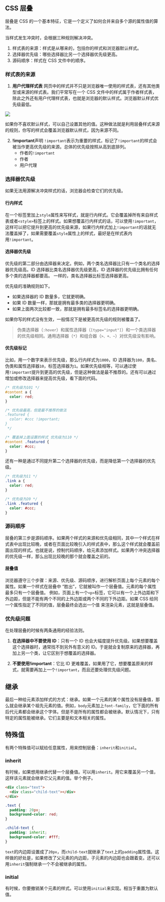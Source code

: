 ## CSS 层叠

层叠是 CSS 的一个基本特征，它是一个定义了如何合并来自多个源的属性值的算法。

当样式发生冲突时，会根据三种规则解决冲突。

1. 样式表的来源：样式是从哪来的，包括你的样式和浏览器默认样式。
2. 选择器优先级：哪些选择器比另一个选择器优先级更高。
3. 源码顺序：样式在 CSS 文件中的顺序。

### 样式表的来源

1. **用户代理样式表**
   网页中的样式并不只是浏览器唯一使用的样式表，还有其他类型或来源的样式表。我们平常写在一个 CSS 文件中的样式属于作者样式表，除此之外还有用户代理样式表，也就是浏览器的默认样式。浏览器默认样式优先级最低。

![]("./1616848907438.jpg")

如果你不喜欢默认样式，可以自己设置其他的值。这种做法就是利用层叠样式来源的规则，你写的样式会覆盖浏览器默认样式，因为来源不同。

2. **!important**声明
   `!important`表示为重要的样式，标记了`!important`的样式会被当作更高优先级的来源。总体的优先级按照从高到底排列。
   - 作者的`!important`
   - 作者
   - 用户代理

### 选择器优先级

如果无法用源解决冲突样式的话，浏览器会检查它们的优先级。

#### 行内样式

在一个标签里加上`style`属性来写样式，就是行内样式。它会覆盖掉所有来自样式表或者`<style>`标签上的样式。如果想覆盖行内样式的话，可以使用`!important`，这样可以把它提升到更高的优先级来源，如果行内样式加上`!important`的话就无法覆盖掉了，如果需要覆盖`style`属性上的样式，最好是在样式表内用`!important`。

#### 选择器优先级

优先级的第二部分由选择器来决定。例如，两个类名选择器比只有一个类名的选择器优先级高。ID 选择器比类名选择器优先级更高，ID 选择器的优先级比拥有任何多个类的选择器都要高。
一样的，类名选择器比标签选择器更高。

优先级的准确规则如下。

- 如果选择器的 ID 数量多，它就更明确。
- 如果 ID 数量一样，那就是拥有最多类的选择器更明确。
- 如果上面两次比较都一致，那就是拥有最多标签名的选择器更明确。

如果你写的样式没有生效，一般情况下是被更高优先级的规则被覆盖了。

> 伪类选择器（`:hover`）和属性选择器（`[type="input"]`）和一个类选择器的优先级相同。通用选择器（`*`）和组合器（`>、+、~`）对优先级没有影响。

#### 优先级标记

比如，用一个数字来表示优先级，那么行内样式为`1000`，ID 选择器为`100`，类名、伪类和属性选择器`10`，标签选择器为`1`。如果优先级相等，可以通过使用`!important`提升到更高的优先级，但是这种做法是最不推荐的。还有可以通过增加或修改选择器来提高优先级，看下面的代码。

```css
/* 优先级为101 */
#content a {
  color: red;
}

/* 优先级最高，但是最不推荐的做法
.featured {
  color: #ccc !important;
}
 */

/* 覆盖掉上面设置的样式 优先级为110 */
#content .featured {
  color: #ccc;
}
```

还有一种是通过不同提升第二个选择器的优先级，而是降低第一个选择器的优先级。

```css
/* 优先级为11 */
.link a {
  color: red;
}

/* 优先级为20 */
.link .featured {
  color: #ccc;
}
```

### 源码顺序

层叠的第三步是源码顺序。如果两个样式的来源和优先级相同，其中一个样式在样式表中出现比较晚，或者在页面比较晚引入的样式表中，那么这个样式就会覆盖前面出现的样式。也就是说，控制代码顺序，给元素添加样式。如果两个冲突选择器的优先级一样，那么出现比较晚的那个就会覆盖之前的。

#### 层叠值

浏览器遵守三个步骤：来源、优先级、源码顺序，进行解析页面上每个元素的每个属性。如果一个样式在层叠中 “胜出”，它就被叫作一个层叠值。元素的每个属性最多只有一个层叠值。
例如，页面上有一个`<p>`标签，它可以有一个上外边距和下外边距，但是不能有两个不同的上外边距或两个不同的下外边距。如果 CSS 给同一个属性指定了不同的值，层叠最终会选出一个值
来渲染元素，这就是层叠值。

### 优先级问题

在处理层叠的时候有两条通用的经验法则。

1. **在选择器中不要使用 ID**：只有一个 ID 也会大幅度提升优先级。如果想要覆盖这个选择器时，通常找不到另外有意义的 ID。于是就会复制原来的选择器，再加上另一个类，让它区别于想覆盖的选择器。

2. **不要使用!important**：它比 ID 更难覆盖，如果用了它，想要覆盖原来的样式，就需要再加上一个`!important`，而且还要处理优先级问题。

## 继承

最后一种给元素添加样式的方式：继承。如果一个元素的某个属性没有层叠值，那么就会继承某个祖先元素的值。例如，`body`元素加上`font-family`，它下面的所有后代元素都会继承这个字体。但是不是所有的属性都会被继承。默认情况下，只有特定的属性能被继承。它们主要是和文本相关的属性。

## 特殊值

有两个特殊值可以赋给任意属性，用来控制层叠：`inherit`和`initial`。

### inherit

有时候，如果想用继承代替一个层叠值。可以用`inherit`。用它来覆盖另一个值，这样该元素就会继承它父元素的值。举个例子。

```html
<div class="text">
  <div class="child-text"></div>
</div>
```

```css
.text {
  padding: 20px;
  background-color: red;
}

.child-text {
  padding: inherit;
  background-color: #fff;
}
```

`text`的内边距设置成了`20px`，而`child-text`就继承了`text`上的`padding`属性值。这样做的好处是，如果修改了父元素的内边距，子元素的内边距也会跟着变。还可以用`inherit`强制继承一个不会被继承的属性。

### initial

有时候，你要撤销某个元素的样式。可以使用`initial`来实现。相当于重置为默认值。
